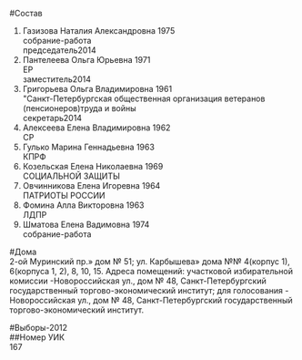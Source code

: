 #Состав  
1. Газизова Наталия Александровна 1975  
    собрание-работа  
    председатель2014  
2. Пантелеева Ольга Юрьевна 1971  
    ЕР  
    заместитель2014  
3. Григорьева Ольга Владимировна 1961  
    "Санкт-Петербургская общественная организация ветеранов (пенсионеров)труда и войны  
    секретарь2014  
4. Алексеева Елена Владимировна 1962  
    СР  
5. Гулько Марина Геннадьевна 1963  
    КПРФ  
6. Козельская Елена Николаевна 1969  
    СОЦИАЛЬНОЙ ЗАЩИТЫ  
7. Овчинникова Елена Игоревна 1964  
    ПАТРИОТЫ РОССИИ  
8. Фомина Алла Викторовна 1963  
    ЛДПР  
9. Шматова Елена Вадимовна 1974  
    собрание-работа  

#Дома  
2-ой Муринский пр.» дом № 51; ул. Карбышева» дома №№ 4(корпус 1), 6(корпуса 1, 2), 8, 10, 15. Адреса помещений: участковой избирательной комиссии -Новороссийская ул., дом № 48, Санкт-Петербургский государственный торгово-экономический институт; для голосования - Новороссийская ул., дом № 48, Санкт-Петербургский государственный торгово-экономический институт.  
  
#Выборы-2012  
##Номер УИК  
167  
